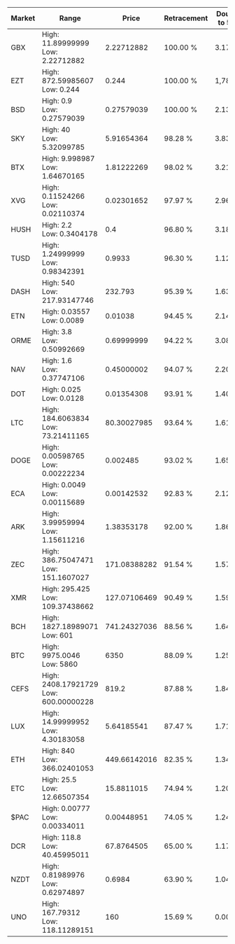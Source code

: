 | Market | Range | Price| Retracement | Doubles to 50% |
| --- | --- | --- | --- | --- |
| GBX | High: 11.89999999<br />Low: 2.22712882 | 2.22712882 | 100.00 % | 3.17 |
| EZT | High: 872.59985607<br />Low: 0.244 | 0.244 | 100.00 % | 1,788.61 |
| BSD | High: 0.9<br />Low: 0.27579039 | 0.27579039 | 100.00 % | 2.13 |
| SKY | High: 40<br />Low: 5.32099785 | 5.91654364 | 98.28 % | 3.83 |
| BTX | High: 9.998987<br />Low: 1.64670165 | 1.81222269 | 98.02 % | 3.21 |
| XVG | High: 0.11524266<br />Low: 0.02110374 | 0.02301652 | 97.97 % | 2.96 |
| HUSH | High: 2.2<br />Low: 0.3404178 | 0.4 | 96.80 % | 3.18 |
| TUSD | High: 1.24999999<br />Low: 0.98342391 | 0.9933 | 96.30 % | 1.12 |
| DASH | High: 540<br />Low: 217.93147746 | 232.793 | 95.39 % | 1.63 |
| ETN | High: 0.03557<br />Low: 0.0089 | 0.01038 | 94.45 % | 2.14 |
| ORME | High: 3.8<br />Low: 0.50992669 | 0.69999999 | 94.22 % | 3.08 |
| NAV | High: 1.6<br />Low: 0.37747106 | 0.45000002 | 94.07 % | 2.20 |
| DOT | High: 0.025<br />Low: 0.0128 | 0.01354308 | 93.91 % | 1.40 |
| LTC | High: 184.6063834<br />Low: 73.21411165 | 80.30027985 | 93.64 % | 1.61 |
| DOGE | High: 0.00598765<br />Low: 0.00222234 | 0.002485 | 93.02 % | 1.65 |
| ECA | High: 0.0049<br />Low: 0.00115689 | 0.00142532 | 92.83 % | 2.12 |
| ARK | High: 3.99959994<br />Low: 1.15611216 | 1.38353178 | 92.00 % | 1.86 |
| ZEC | High: 386.75047471<br />Low: 151.1607027 | 171.08388282 | 91.54 % | 1.57 |
| XMR | High: 295.425<br />Low: 109.37438662 | 127.07106469 | 90.49 % | 1.59 |
| BCH | High: 1827.18989071<br />Low: 601 | 741.24327036 | 88.56 % | 1.64 |
| BTC | High: 9975.0046<br />Low: 5860 | 6350 | 88.09 % | 1.25 |
| CEFS | High: 2408.17921729<br />Low: 600.00000228 | 819.2 | 87.88 % | 1.84 |
| LUX | High: 14.99999952<br />Low: 4.30183058 | 5.64185541 | 87.47 % | 1.71 |
| ETH | High: 840<br />Low: 366.02401053 | 449.66142016 | 82.35 % | 1.34 |
| ETC | High: 25.5<br />Low: 12.66507354 | 15.8811015 | 74.94 % | 1.20 |
| $PAC | High: 0.00777<br />Low: 0.00334011 | 0.00448951 | 74.05 % | 1.24 |
| DCR | High: 118.8<br />Low: 40.45995011 | 67.8764505 | 65.00 % | 1.17 |
| NZDT | High: 0.81989976<br />Low: 0.62974897 | 0.6984 | 63.90 % | 1.04 |
| UNO | High: 167.79312<br />Low: 118.11289151 | 160 | 15.69 % | 0.00 |
